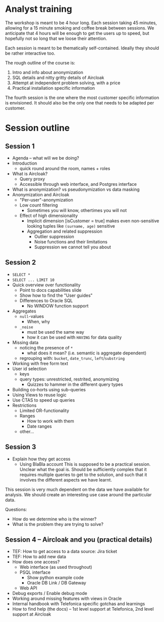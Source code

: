 # Analyst training

The workshop is meant to be 4 hour long.
Each session taking 45 minutes, allowing for a 15 minute
smoking and coffee break between sessions. We anticipate
that 4 hours will be enough to get the users up to speed,
but hopefully not so long that we loose their attention.

Each session is meant to be thematically self-contained.
Ideally they should be rather interactive too.

The rough outline of the course is:

1. Intro and info about anonymization
2. SQL details and nitty gritty details of Aircloak
3. Attempt at independent problem solving, with a price
4. Practical installation specific information

The fourth session is the one where the most customer
specific information is envisioned. It should also be
the only one that needs to be adapted per customer.

# Session outline

## Session 1

- Agenda – what will we be doing?
- Introduction
  - quick round around the room, names + roles
- What is Aircloak?
  - Query proxy
  - Accessible through web interface, and Postgres interface
- What is anonymization?
  vs pseudonymization
  vs data masking
- Anonymization and Aircloak
  - "Per-user"-anonymization
  - Low count filtering
    - Sometimes you will know, othertimes you will not
  - Effect of high dimensionality
    - Implicit dimension [isCustomer = true] makes even non-sensitive looking tuples like `(surname, age)` sensitive
    - Aggregation and related suppression
      - Outlier suppression
      - Noise functions and their limitations
      - Suppression we cannot tell you about

## Session 2

- `SELECT *`
- `SELECT ... LIMIT 10`
- Quick overview over functionality
  - Point to docs capabilities slide
  - Show how to find the "User guides"
  - Differences to Oracle SQL
    - No WINDOW function support
- Aggregates
  - `null`-values
    - When, why
  - `_noise`
    - must be used the same way
    - how it can be used with `HAVING` for data quality
- Missing data
  - noticing the presence of `*`
    - what does it mean? (i.e. semantic is aggregate dependent)
  - regrouping with: `bucket`, `date_trunc`, `left`/`substring`
- Working with free form text
- User id selection
  - keys
  - query types: unrestricted, restrited, anonymizing
    - Quizzes to hammer in the different query types
- Building co-horts using sub-queries
- Using Views to reuse logic
- Use CTAS to speed up queries
- Restrictions
  - Limited OR-functionality
  - Ranges
    - How to work with them
    - Date ranges
  - other...

## Session 3

- Explain how they get access
  - Using BlaBla account
    This is supposed to be a practical session.
    Unclear what the goal is.
    Should be sufficiently complex that it requires multiple
    queries to get to the solution, and such that it involves
    the different aspects we have learnt.

This session is very much dependent on the data we have
available for analysis. We should create an interesting
use case around the particular data.

Questions:

- How do we determine who is the winner?
- What is the problem they are trying to solve?

## Session 4 – Aircloak and you (practical details)

- TEF: How to get access to a data source: Jira ticket
- TEF: How to add new data
- How does one access?
  - Web interface (as used throughout)
  - PSQL interface
    - Show python example code
    - Oracle DB Link / DB Gateway
  - Web API
- Debug exports / Enable debug mode
- Working around missing features with views in Oracle
- Internal handbook with Telefonica specific gotchas and learnings
- How to find help (the docs)
  – 1st level support at Telefonica, 2nd level support at Aircloak
